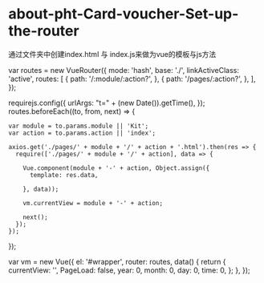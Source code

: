 # about-pht-Card-voucher-Set-up-the-router

通过文件夹中创建index.html 与 index.js来做为vue的模板与js方法

var routes = new VueRouter({
    mode: 'hash',
    base: './',
    linkActiveClass: 'active',
    routes: [
      {
        path: '/:module/:action?',
      },
      {
        path: '/pages/:action?',
      },
    ],
  });

  requirejs.config({
    urlArgs: "t=" +  (new Date()).getTime(),
  });
  routes.beforeEach((to, from, next) => {
    
    var module = to.params.module || 'Kit';
    var action = to.params.action || 'index';

    axios.get('./pages/' + module + '/' + action + '.html').then(res => {
      require(['./pages/' + module + '/' + action], data => {

        Vue.component(module + '-' + action, Object.assign({
          template: res.data,

        }, data));

        vm.currentView = module + '-' + action;

        next();
      });
    });
  });
  
  var vm = new Vue({
    el: '#wrapper',
    router: routes,
    data() {
      return {
          currentView: '',
          PageLoad: false,
          year: 0,
          month: 0,
          day: 0,
          time: 0,
      };
    },
  });

